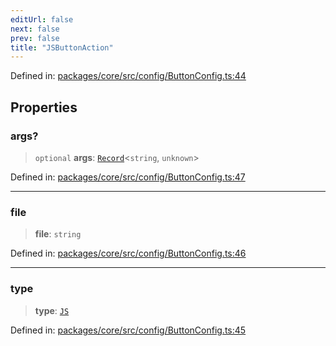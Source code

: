 ```yaml
---
editUrl: false
next: false
prev: false
title: "JSButtonAction"
---
```


Defined in: [packages/core/src/config/ButtonConfig.ts:44](https://github.com/mProjectsCode/obsidian-meta-bind-plugin/blob/6e87907d27dd07b6437b63c980b11d2bfef62599/packages/core/src/config/ButtonConfig.ts#L44)

## Properties

### args?

> `optional` **args**: [`Record`](https://www.typescriptlang.org/docs/handbook/utility-types.html#recordkeys-type)\<`string`, `unknown`\>

Defined in: [packages/core/src/config/ButtonConfig.ts:47](https://github.com/mProjectsCode/obsidian-meta-bind-plugin/blob/6e87907d27dd07b6437b63c980b11d2bfef62599/packages/core/src/config/ButtonConfig.ts#L47)

***

### file

> **file**: `string`

Defined in: [packages/core/src/config/ButtonConfig.ts:46](https://github.com/mProjectsCode/obsidian-meta-bind-plugin/blob/6e87907d27dd07b6437b63c980b11d2bfef62599/packages/core/src/config/ButtonConfig.ts#L46)

***

### type

> **type**: [`JS`](/obsidian-meta-bind-plugin-docs/api/enumerations/buttonactiontype/#js)

Defined in: [packages/core/src/config/ButtonConfig.ts:45](https://github.com/mProjectsCode/obsidian-meta-bind-plugin/blob/6e87907d27dd07b6437b63c980b11d2bfef62599/packages/core/src/config/ButtonConfig.ts#L45)
